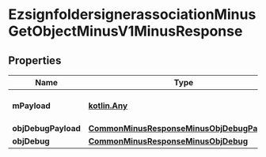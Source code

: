 
# EzsignfoldersignerassociationMinusGetObjectMinusV1MinusResponse

## Properties
Name | Type | Description | Notes
------------ | ------------- | ------------- | -------------
**mPayload** | [**kotlin.Any**](.md) | Payload for the /1/object/ezsignfoldersignerassociation/getObject API Request | 
**objDebugPayload** | [**CommonMinusResponseMinusObjDebugPayload**](CommonMinusResponseMinusObjDebugPayload.md) |  |  [optional]
**objDebug** | [**CommonMinusResponseMinusObjDebug**](CommonMinusResponseMinusObjDebug.md) |  |  [optional]



